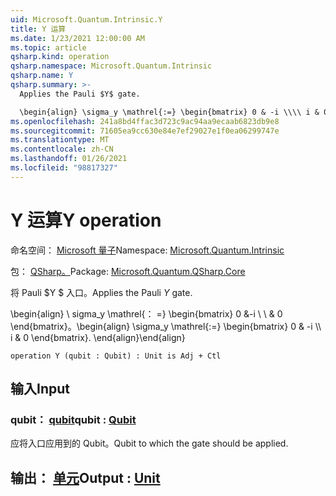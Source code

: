 ```yaml
---
uid: Microsoft.Quantum.Intrinsic.Y
title: Y 运算
ms.date: 1/23/2021 12:00:00 AM
ms.topic: article
qsharp.kind: operation
qsharp.namespace: Microsoft.Quantum.Intrinsic
qsharp.name: Y
qsharp.summary: >-
  Applies the Pauli $Y$ gate.

  \begin{align} \sigma_y \mathrel{:=} \begin{bmatrix} 0 & -i \\\\ i & 0 \end{bmatrix}. \end{align}
ms.openlocfilehash: 241a8bd4ffac3d723c9ac94aa9ecaab6823db9e8
ms.sourcegitcommit: 71605ea9cc630e84e7ef29027e1f0ea06299747e
ms.translationtype: MT
ms.contentlocale: zh-CN
ms.lasthandoff: 01/26/2021
ms.locfileid: "98817327"
---
```

# <a name="y-operation"></a><span data-ttu-id="13155-102">Y 运算</span><span class="sxs-lookup"><span data-stu-id="13155-102">Y operation</span></span>

<span data-ttu-id="13155-103">命名空间： [Microsoft 量子](xref:Microsoft.Quantum.Intrinsic)</span><span class="sxs-lookup"><span data-stu-id="13155-103">Namespace: [Microsoft.Quantum.Intrinsic](xref:Microsoft.Quantum.Intrinsic)</span></span>

<span data-ttu-id="13155-104">包： [QSharp。](https://nuget.org/packages/Microsoft.Quantum.QSharp.Core)</span><span class="sxs-lookup"><span data-stu-id="13155-104">Package: [Microsoft.Quantum.QSharp.Core](https://nuget.org/packages/Microsoft.Quantum.QSharp.Core)</span></span>


<span data-ttu-id="13155-105">将 Pauli $Y $ 入口。</span><span class="sxs-lookup"><span data-stu-id="13155-105">Applies the Pauli $Y$ gate.</span></span>

<span data-ttu-id="13155-106">\begin{align} \ sigma_y \mathrel{： =} \begin{bmatrix} 0 &-i \\ \\ & 0 \end{bmatrix}。</span><span class="sxs-lookup"><span data-stu-id="13155-106">\begin{align} \sigma_y \mathrel{:=} \begin{bmatrix} 0 & -i \\\\ i & 0 \end{bmatrix}.</span></span>
<span data-ttu-id="13155-107">\end{align}</span><span class="sxs-lookup"><span data-stu-id="13155-107">\end{align}</span></span>

```qsharp
operation Y (qubit : Qubit) : Unit is Adj + Ctl
```


## <a name="input"></a><span data-ttu-id="13155-108">输入</span><span class="sxs-lookup"><span data-stu-id="13155-108">Input</span></span>

### <a name="qubit--qubit"></a><span data-ttu-id="13155-109">qubit： [qubit](xref:microsoft.quantum.lang-ref.qubit)</span><span class="sxs-lookup"><span data-stu-id="13155-109">qubit : [Qubit](xref:microsoft.quantum.lang-ref.qubit)</span></span>

<span data-ttu-id="13155-110">应将入口应用到的 Qubit。</span><span class="sxs-lookup"><span data-stu-id="13155-110">Qubit to which the gate should be applied.</span></span>



## <a name="output--unit"></a><span data-ttu-id="13155-111">输出： [单元](xref:microsoft.quantum.lang-ref.unit)</span><span class="sxs-lookup"><span data-stu-id="13155-111">Output : [Unit](xref:microsoft.quantum.lang-ref.unit)</span></span>

